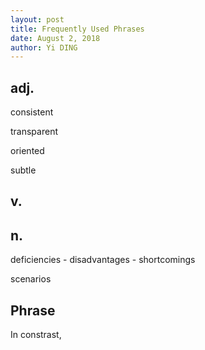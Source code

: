 ```yaml
---
layout: post
title: Frequently Used Phrases
date: August 2, 2018
author: Yi DING
---
```






## adj.

consistent

transparent

oriented

subtle



## v.



## n.

deficiencies - disadvantages - shortcomings

scenarios



## Phrase

In constrast,

